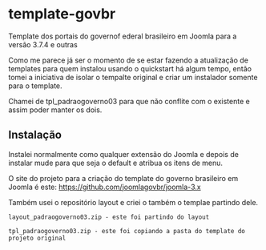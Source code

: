 # template-govbr
Template dos portais do governof ederal brasileiro em Joomla para a versão 3.7.4 e outras

Como me parece já ser o momento de se estar fazendo a atualização de templates para quem instalou usando o quickstart há algum tempo, então tomei a iniciativa de isolar o tempalte original e criar um instalador somente para o template.

Chamei de tpl_padraogoverno03 para que não conflite com o existente e assim poder manter os dois.

## Instalação
Instalei normalmente como qualquer extensão do Joomla e depois de instalar mude para que seja o default e atribua os itens de menu.


O site do projeto para a criação do template do governo brasileiro em Joomla é este:
https://github.com/joomlagovbr/joomla-3.x

Também usei o repositório layout e criei o também o templae partindo dele.

 	layout_padraogoverno03.zip - este foi partindo do layout
  
	tpl_padraogoverno03.zip - este foi copiando a pasta do template do projeto original
